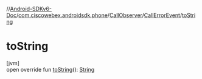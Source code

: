 //[Android-SDKv6-Doc](../../../../index.md)/[com.ciscowebex.androidsdk.phone](../../index.md)/[CallObserver](../index.md)/[CallErrorEvent](index.md)/[toString](to-string.md)

# toString

[jvm]\
open override fun [toString](to-string.md)(): [String](https://kotlinlang.org/api/latest/jvm/stdlib/kotlin/-string/index.html)
